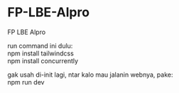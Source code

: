 # FP-LBE-Alpro
FP LBE Alpro

run command ini dulu:
<br>
npm install tailwindcss
<br>
npm install concurrently

gak usah di-init lagi, ntar kalo mau jalanin webnya, pake:
<br>
npm run dev
